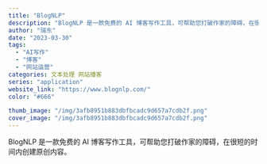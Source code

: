 ```yaml
---
title: "BlogNLP"
description: "BlogNLP 是一款免费的 AI 博客写作工具，可帮助您打破作家的障碍，在很短的时间内创建原创内容。 "
author: "瑞东"
date: "2023-03-30"
tags:
  - "AI写作"
  - "博客"
  - "网站运营"
categories: 文本处理 网站播客
series: "application"
website_link: "https://www.blognlp.com/"
color: "#666"

thumb_image: "/img/3afb8951b883dbfbcadc9d657a7cdb2f.png"
cover_image: "/img/3afb8951b883dbfbcadc9d657a7cdb2f.png"
---
```


BlogNLP 是一款免费的 AI 博客写作工具，可帮助您打破作家的障碍，在很短的时间内创建原创内容。 